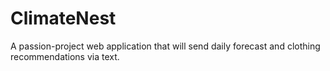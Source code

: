 # ClimateNest
A passion-project web application that will send daily forecast and clothing recommendations via text.
